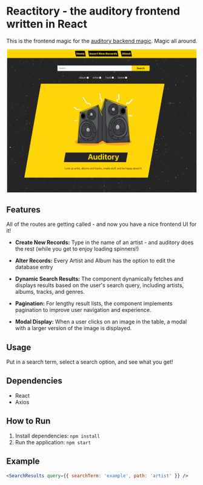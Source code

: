 # Reactitory - the auditory frontend written in React

This is the frontend magic for the [auditory backend magic](https://github.com/jmchor/auditory). Magic all around.

<p align="center">
<img src="public/reactitory.png" alt="the auditory fron page" width="500px"/>
</p>

## Features

All of the routes are getting called - and now you have a nice frontend UI for it!

- **Create New Records:** Type in the name of an artist - and auditory does the rest (while you get to enjoy loading spinners!)

- **Alter Records:** Every Artist and Album has the option to edit the database entry

- **Dynamic Search Results:** The component dynamically fetches and displays results based on the user's search query, including artists, albums, tracks, and genres.

- **Pagination:** For lengthy result lists, the component implements pagination to improve user navigation and experience.

- **Modal Display:** When a user clicks on an image in the table, a modal with a larger version of the image is displayed.

## Usage

Put in a search term, select a search option, and see what you get!

## Dependencies

- React
- Axios

## How to Run

1. Install dependencies: `npm install`
2. Run the application: `npm start`

## Example

```jsx
<SearchResults query={{ searchTerm: 'example', path: 'artist' }} />
```
